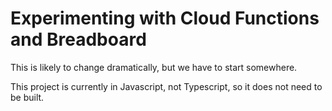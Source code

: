 # Experimenting with Cloud Functions and Breadboard

This is likely to change dramatically, but we have to start somewhere.

This project is currently in Javascript, not Typescript, so it does not need to be built.
